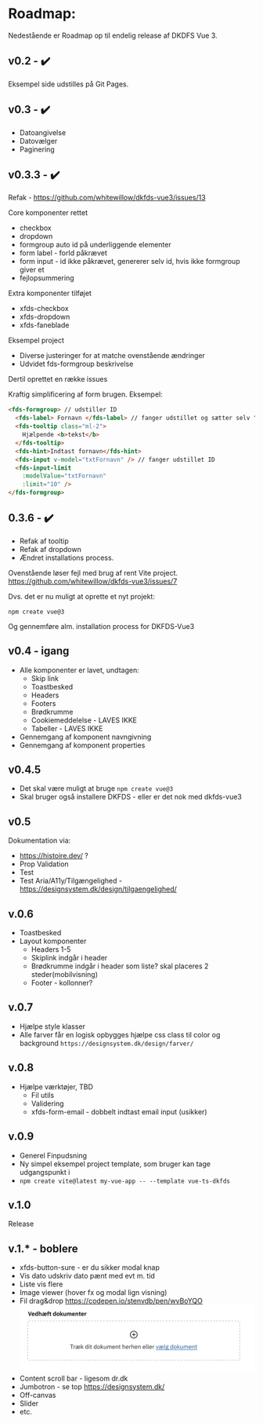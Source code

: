 
# Roadmap:
Nedestående er Roadmap op til endelig release af DKDFS Vue 3.


## v0.2 - :heavy_check_mark:
Eksempel side udstilles på Git Pages.

## v0.3 - :heavy_check_mark:
- Datoangivelse
- Datovælger
- Paginering

## v0.3.3 - :heavy_check_mark:
Refak - https://github.com/whitewillow/dkfds-vue3/issues/13


Core komponenter rettet
- checkbox
- dropdown
- formgroup auto id på underliggende elementer
- form label - forId påkrævet
- form input - id ikke påkrævet, genererer selv id, hvis ikke formgroup giver et
- fejlopsummering

Extra komponenter tilføjet
- xfds-checkbox
- xfds-dropdown
- xfds-faneblade

Eksempel project
- Diverse justeringer for at matche ovenstående ændringer
- Udvidet fds-formgroup beskrivelse

Dertil oprettet en række issues

Kraftig simplificering af form brugen.
Eksempel:

```html
<fds-formgroup> // udstiller ID
  <fds-label> Fornavn </fds-label> // fanger udstillet og sætter selv "for" attr
  <fds-tooltip class="ml-2">
    Hjælpende <b>tekst</b>
  </fds-tooltip>
  <fds-hint>Indtast fornavn</fds-hint>
  <fds-input v-model="txtFornavn" /> // fanger udstillet ID
  <fds-input-limit
    :modelValue="txtFornavn"
    :limit="10" />
</fds-formgroup>
```

## 0.3.6 - :heavy_check_mark:

- Refak af tooltip
- Refak af dropdown
- Ændret installations process.

Ovenstående løser fejl med brug af rent Vite project. https://github.com/whitewillow/dkfds-vue3/issues/7

Dvs. det er nu muligt at oprette et nyt projekt:

```
npm create vue@3
```
Og gennemføre alm. installation process for DKFDS-Vue3


## v0.4 - igang
- Alle komponenter er lavet, undtagen:
  - Skip link
  - Toastbesked
  - Headers
  - Footers
  - Brødkrumme
  - Cookiemeddelelse - LAVES IKKE
  - Tabeller - LAVES IKKE
- Gennemgang af komponent navngivning
- Gennemgang af komponent properties

## v0.4.5
- Det skal være muligt at bruge `npm create vue@3`
- Skal bruger også installere DKFDS - eller er det nok med dkfds-vue3

## v0.5
Dokumentation via:
- https://histoire.dev/ ?
- Prop Validation
- Test
- Test Aria/A11y/Tilgængelighed - https://designsystem.dk/design/tilgaengelighed/

## v.0.6
- Toastbesked
- Layout komponenter
  - Headers 1-5
  - Skiplink indgår i header
  - Brødkrumme indgår i header som liste? skal placeres 2 steder(mobilvisning)
  - Footer - kollonner?


## v.0.7
- Hjælpe style klasser
- Alle farver får en logisk opbygges hjælpe css class til color og background `https://designsystem.dk/design/farver/`

## v.0.8
- Hjælpe værktøjer, TBD
  - Fil utils
  - Validering
  - xfds-form-email - dobbelt indtast email input (usikker)

## v.0.9
- Generel Finpudsning
- Ny simpel eksempel project template, som bruger kan tage udgangspunkt i
- `npm create vite@latest my-vue-app -- --template vue-ts-dkfds`


## v.1.0
Release

## v.1.* - boblere
- xfds-button-sure - er du sikker modal knap
- Vis dato udskriv dato pænt med evt m. tid
- Liste vis flere
- Image viewer (hover fx og modal lign visning)
- Fil drag&drop  https://codepen.io/stenvdb/pen/wvBoYQO
  ![Drag and drop eksempel](./drag&drop.png)
- Content scroll bar - ligesom dr.dk
- Jumbotron - se top https://designsystem.dk/
- Off-canvas
- Slider
- etc.



